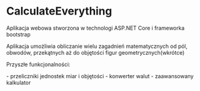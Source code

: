 # CalculateEverything

<p>Aplikacja webowa stworzona w technologi ASP.NET Core i frameworka bootstrap</p>
<p>Aplikacja umożliwia obliczanie wielu zagadnień matematycznych od pól, obwodów, przekątnych aż do objętości figur geometrycznych(wkrótce)</p>
<p>Przyszłe funkcjonalności:</p>
- przeliczniki jednostek miar i objętości
- konwerter walut
- zaawansowany kalkulator
